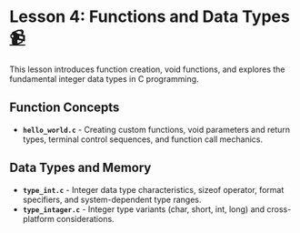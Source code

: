 # Lesson 4: Functions and Data Types [:video_camera:](https://youtu.be/YNsXyasn4R4?si=Qj9IVLzF5_XoffDg)

This lesson introduces function creation, void functions, and explores the fundamental integer data types in C programming.

## Function Concepts
- **`hello_world.c`** - Creating custom functions, void parameters and return types, terminal control sequences, and function call mechanics.

## Data Types and Memory
- **`type_int.c`** - Integer data type characteristics, sizeof operator, format specifiers, and system-dependent type ranges.
- **`type_intager.c`** - Integer type variants (char, short, int, long) and cross-platform considerations.
